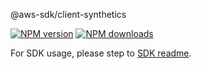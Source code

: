 @aws-sdk/client-synthetics

[![NPM version](https://img.shields.io/npm/v/@aws-sdk/client-synthetics/rc.svg)](https://www.npmjs.com/package/@aws-sdk/client-synthetics)
[![NPM downloads](https://img.shields.io/npm/dm/@aws-sdk/client-synthetics.svg)](https://www.npmjs.com/package/@aws-sdk/client-synthetics)

For SDK usage, please step to [SDK readme](https://github.com/aws/aws-sdk-js-v3).
